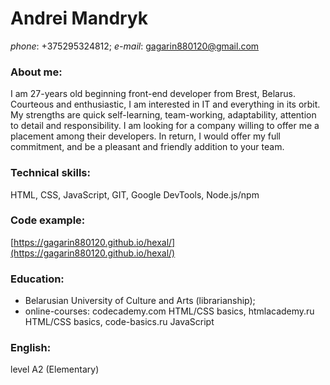 # Andrei Mandryk
_phone_: +375295324812; _e-mail_: [gagarin880120@gmail.com](mailto:gagarin880120@gmail.com)
### About me:
I am 27-years old beginning front-end developer from Brest, Belarus. Courteous and enthusiastic, I am interested in IT and everything in its orbit. My strengths are quick self-learning, team-working,  adaptability, attention to detail and responsibility. I am looking for a company willing to offer me a placement among their developers. In return, I would offer my full commitment, and be a pleasant and friendly addition to your team.
### Technical skills: 
HTML, CSS, JavaScript, GIT, Google DevTools, Node.js/npm
### Code example:
[https://gagarin880120.github.io/hexal/](https://gagarin880120.github.io/hexal/)
### Education:
* Belarusian University of Culture and Arts (librarianship);
* online-courses: codecademy.com HTML/CSS basics, htmlacademy.ru HTML/CSS basics, code-basics.ru JavaScript
### English:
level A2 (Elementary)